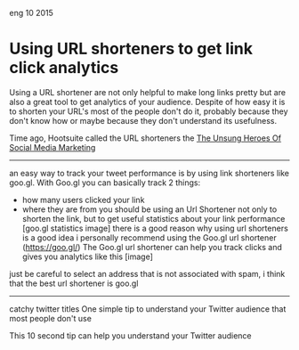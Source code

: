 <permalink>eng</permalink>
<month>10</month>
<year>2015</year>

# Using URL shorteners to get link click analytics

Using a URL shortener are not only helpful to make long links pretty but are also a great tool to get analytics of your audience.
Despite of how easy it is to shorten your URL's most of the people don't do it, probably because they don't know how or maybe because they don't understand its usefulness.

Time ago, Hootsuite called the URL shorteners the [The Unsung Heroes Of Social Media Marketing](https://blog.hootsuite.com/what-are-url-shorteners/)

---
an easy way to track your tweet performance is by using link shorteners like goo.gl. With Goo.gl you can basically track 2 things:
- how many users clicked your link
- where they are from
you should be using an Url Shortener not only to shorten the link, but to get useful statistics about your link performance
[goo.gl statistics image]
there is a good reason why using url shorteners is a good idea
i personally recommend using the Goo.gl url shortener (https://goo.gl/)
The Goo.gl url shortener can help you track clicks and gives you analytics like this [image]

just be careful to select an address that is not associated with spam, i think that the best url shortener is goo.gl 

---

<hidden>
catchy twitter titles
One simple tip to understand your Twitter audience that most people don't use

This 10 second tip can help you understand your Twitter audience
</hidden>